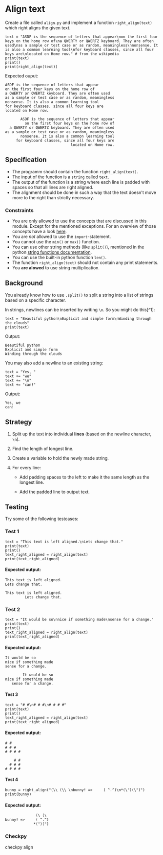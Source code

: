 # Align text

Create a file called `align.py` and implement a function `right_align(text)` which right aligns the given text.

    text = "ASDF is the sequence of letters that appear\non the first four keys on the home row of\na QWERTY or QWERTZ keyboard. They are often used\nas a sample or test case or as random, meaningless\nnonsense. It is also a common learning tool\nfor keyboard classes, since all four keys are\nlocated on Home row." # from the wikipedia
    print(text)
    print()
    print(right_align(text))

Expected ouput:

    ASDF is the sequence of letters that appear
    on the first four keys on the home row of
    a QWERTY or QWERTZ keyboard. They are often used
    as a sample or test case or as random, meaningless
    nonsense. It is also a common learning tool
    for keyboard classes, since all four keys are
    located on Home row.

           ASDF is the sequence of letters that appear
             on the first four keys on the home row of
      a QWERTY or QWERTZ keyboard. They are often used
    as a sample or test case or as random, meaningless
           nonsense. It is also a common learning tool
         for keyboard classes, since all four keys are
                                  located on Home row.



## Specification

* The programm should contain the function `right_align(text)`.
* The input of the function is a `string` called `text`.
* The output of the function is a string where each line is padded with spaces so that all lines are right aligned.  
* The alignment should be done in such a way that the text doesn't move more to the right than strictly necessary.

### Constraints

* You are only allowed to use the concepts that are discussed in this module. Except for the mentioned exceptions.
For an overview of those concepts have a look [here](/python/en/overview).
* You are *not* allowed to use the `import`-statement.
* You cannot use the `min()` or `max()` function.
* You can use other string methods (like `split()`), mentioned in the python [string functions documentation](https://docs.python.org/3.7/library/stdtypes.html#string-methods).
* You can use the built-in python function `len()`.
* The function `right_align(text)` should not contain any print statements.
* You **are alowed** to use string multiplication.

## Background

You already know how to use `.split()` to split a string into a list of strings based on a specific character.

In strings, newlines can be inserted by writing `\n`. So you might do this[^1]:

    text = "Beautiful python\nExplicit and simple form\nWinding through the clouds"
    print(text)

Output:

    Beautiful python
    Explicit and simple form
    Winding through the clouds

You may also add a newline to an existing string:

    text = "Yes, "
    text += "we"
    text += "\n"
    text += "can!"

Output:

    Yes, we
    can!

## Strategy


1. Split up the text into individual **lines** (based on the newline character, `\n`).

2. Find the length of longest line.

3. Create a variable to hold the newly made string.

4. For every line:

    - Add padding spaces to the left to make it the same length as the longest line.

    - Add the padded line to output text.

## Testing

Try some of the following testcases:

### Test 1

    text = "This text is left aligned.\nLets change that."
    print(text)
    print()
    text_right_aligned = right_align(text)
    print(text_right_aligned)

#### Expected output:

    This text is left aligned.
    Lets change that.

    This text is left aligned.
             Lets change that.

### Test 2

    text = "It would be so\nnice if something made\nsense for a change."
    print(text)
    print()
    text_right_aligned = right_align(text)
    print(text_right_aligned)

#### Expected output:

    It would be so
    nice if something made
    sense for a change.

            It would be so
    nice if something made
       sense for a change.

#### Test 3

    text = "# #\n# # #\n# # # #"
    print(text)
    print()
    text_right_aligned = right_align(text)
    print(text_right_aligned)

#### Expected output:

    # #
    # # #
    # # # #

        # #
      # # #
    # # # #

#### Test 4

    bunny = right_align("(\\ (\\ \nbunny! =>     ( ^.^)\n*(\")(\")")
    print(bunny)

#### Expected output:

                  (\ (\
    bunny! =>     ( ^.^)
                 *(")(")

### Checkpy

checkpy align
